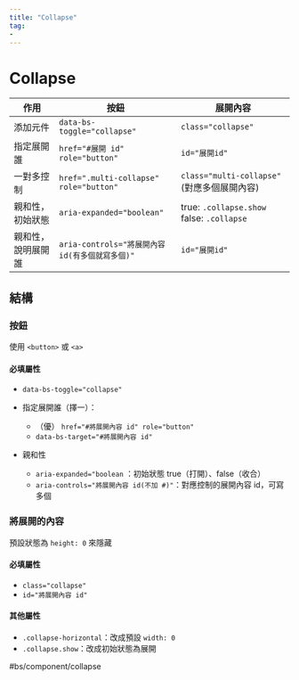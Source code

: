 ```yaml
---
title: "Collapse"
tag: 
- 
---
```

# Collapse

| 作用               | 按鈕                                            | 展開內容                                        |
| ------------------ | ----------------------------------------------- | ----------------------------------------------- |
| 添加元件           | `data-bs-toggle="collapse"`                     | `class="collapse"`                              |
| 指定展開誰         | `href="#展開 id" role="button"`                 | `id="展開id"`                                   |
| 一對多控制         | `href=".multi-collapse"  role="button"`         | `class="multi-collapse"`(對應多個展開內容)      |
| 親和性，初始狀態   | `aria-expanded="boolean"`                       | true: `.collapse.show` <br/> false: `.collapse` |
| 親和性，說明展開誰 | `aria-controls="將展開內容 id(有多個就寫多個)"` | `id="展開id"`                                   |

## 結構
### 按鈕
使用 `<button>` 或 `<a>`

#### 必填屬性
- `data-bs-toggle="collapse"`
  
- 指定展開誰（擇一）：
	- （優） `href="#將展開內容 id" role="button"`
	- `data-bs-target="#將展開內容 id"` 

- 親和性
   - `aria-expanded="boolean` ：初始狀態 true（打開）、false（收合）
   - `aria-controls="將展開內容 id(不加 #)"`：對應控制的展開內容 id，可寫多個

### 將展開的內容
預設狀態為 `height: 0` 來隱藏

#### 必填屬性
- `class="collapse"`
- `id="將展開內容 id"`

#### 其他屬性
- `.collapse-horizontal`：改成預設 `width: 0`
- `.collapse.show`：改成初始狀態為展開




#bs/component/collapse